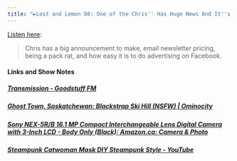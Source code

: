 ```yaml
---
title: "►Lost and Lemon 80: One of the Chris'' Has Huge News And It''s Not What You Think - Or Is It?"
---
```

<p><a href="http://goodstuff.fm/ll/80">Listen here</a>:</p>
<blockquote><p>
  Chris has a big announcement to make, email newsletter pricing, being a pack rat, and how easy it is to do advertising on Facebook.
</p></blockquote>
<h4>Links and Show Notes</h4>
<h5><a href="http://ift.tt/1zAsotr" target="_blank">Transmission - Goodstuff FM</a></h5>
<h5><a href="http://ift.tt/1Bacbcr" target="_blank">Ghost Town, Saskatchewan: Blackstrap Ski Hill (NSFW) | Ominocity</a></h5>
<h5><a href="http://ift.tt/1NQhveV" target="_blank">Sony NEX-5R/B 16.1 MP Compact Interchangeable Lens Digital Camera with 3-Inch LCD - Body Only (Black): Amazon.ca: Camera & Photo</a></h5>
<h5><a href="http://ift.tt/1Bac9Bh" target="_blank">Steampunk Catwoman Mask DIY Steampunk Style - YouTube</a></h5>
